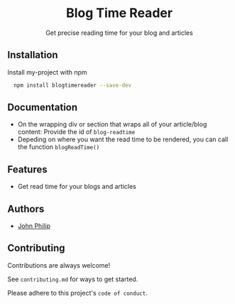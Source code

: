 

<div align="center">

<h1>Blog Time Reader</h1>

Get precise reading time for your blog and articles

</div>


## Installation

Install my-project with npm

```bash
  npm install blogtimereader --save-dev 
```
    
## Documentation

- On the wrapping div or section that wraps all of your article/blog content: Provide the id of `blog-readtime`
- Depeding on where you want the read time to be rendered, you can call the function `blogReadTime()`


  
## Features

- Get read time for  your blogs and articles

  
## Authors

- [John Philip](https://www.github.com/developerphilo)

  
## Contributing

Contributions are always welcome!

See `contributing.md` for ways to get started.

Please adhere to this project's `code of conduct`.


